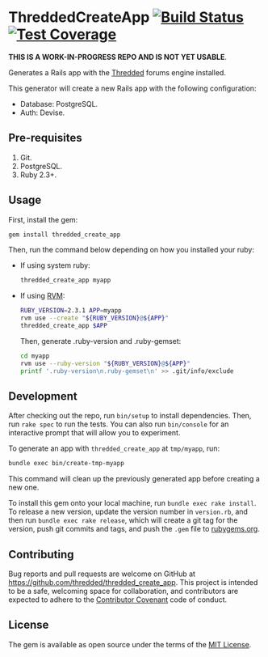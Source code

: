 # ThreddedCreateApp [![Build Status](https://travis-ci.org/thredded/thredded_create_app.svg?branch=master)](https://travis-ci.org/thredded/thredded_create_app) [![Test Coverage](https://codeclimate.com/github/thredded/thredded_create_app/badges/coverage.svg)](https://codeclimate.com/github/thredded/thredded_create_app/coverage)

**THIS IS A WORK-IN-PROGRESS REPO AND IS NOT YET USABLE**.

Generates a Rails app with the [Thredded](https://github.com/thredded/thredded) forums engine installed.

This generator will create a new Rails app with the following configuration:

* Database: PostgreSQL.
* Auth: Devise.

## Pre-requisites

1. Git.
2. PostgreSQL.
3. Ruby 2.3+.

## Usage

First, install the gem:

```bash
gem install thredded_create_app
```

Then, run the command below depending on how you installed your ruby:

* If using system ruby:
 
   ```bash
   thredded_create_app myapp
   ```

* If using [RVM](https://rvm.io/):

   ```bash
   RUBY_VERSION=2.3.1 APP=myapp
   rvm use --create "${RUBY_VERSION}@${APP}"
   thredded_create_app $APP
   ```
   
   Then, generate .ruby-version and .ruby-gemset:
 
   ```bash
   cd myapp
   rvm use --ruby-version "${RUBY_VERSION}@${APP}"
   printf '.ruby-version\n.ruby-gemset\n' >> .git/info/exclude
   ```

## Development

After checking out the repo, run `bin/setup` to install dependencies. Then, run `rake spec` to run the tests.
You can also run `bin/console` for an interactive prompt that will allow you to experiment.

To generate an app with `thredded_create_app` at `tmp/myapp`, run:

```sh
bundle exec bin/create-tmp-myapp
```

This command will clean up the previously generated app before creating a new one.

To install this gem onto your local machine, run `bundle exec rake install`.
To release a new version, update the version number in `version.rb`, and then run `bundle exec rake release`,
which will create a git tag for the version, push git commits and tags, and push the `.gem` file to
[rubygems.org](https://rubygems.org).

## Contributing

Bug reports and pull requests are welcome on GitHub at https://github.com/thredded/thredded_create_app.
This project is intended to be a safe, welcoming space for collaboration, and contributors are expected to adhere to the
[Contributor Covenant](http://contributor-covenant.org) code of conduct.


## License

The gem is available as open source under the terms of the [MIT License](http://opensource.org/licenses/MIT).

